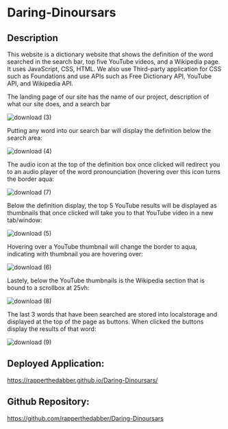 # Daring-Dinoursars

## Description
This website is a dictionary website that shows the definition of the word searched in the search bar, top five YouTube videos, and a Wikipedia page. It uses JavaScript, CSS, HTML. We also use Third-party application for CSS such as Foundations and use APIs such as Free Dictionary API, YouTube API, and Wikipedia API. 

The landing page of our site has the name of our project, description of what our site does, and a search bar

![download (3)](https://user-images.githubusercontent.com/106128188/213544735-aa8c6fe0-a2b0-46c2-9d31-8a665ce9e5cf.png)

Putting any word into our search bar will display the definition below the search area:

![download (4)](https://user-images.githubusercontent.com/106128188/213545032-d6b4583a-22b7-46eb-b4d0-0a08e7717390.png)

The audio icon at the top of the definition box once clicked will redirect you to an audio player of the word pronounciation (hovering over this icon turns the border aqua:

![download (7)](https://user-images.githubusercontent.com/106128188/213545665-15378d87-f440-42c7-9ed1-87248e146599.png)


Below the definition display, the top 5 YouTube results will be displayed as thumbnails that once clicked will take you to that YouTube video in a new tab/window:

![download (5)](https://user-images.githubusercontent.com/106128188/213545277-d11bd79d-e280-42f0-ad70-85fc3c5ea893.png)

Hovering over a YouTube thumbnail will change the border to aqua, indicating with thumbnail you are hovering over:

![download (6)](https://user-images.githubusercontent.com/106128188/213545432-8121cacb-0433-454a-b62a-29a454b14dee.png)

Lastely, below the YouTube thumbnails is the Wikipedia section that is bound to a scrollbox at 25vh:

![download (8)](https://user-images.githubusercontent.com/106128188/213545916-9d29999d-b3a7-41db-b08a-044b44c49247.png)

The last 3 words that have been searched are stored into localstorage and displayed at the top of the page as buttons. When clicked the buttons display the results of that word:

![download (9)](https://user-images.githubusercontent.com/106128188/213546116-9ff64a70-003d-43da-ae77-136d17b2c7bf.png)



## Deployed Application:
https://rapperthedabber.github.io/Daring-Dinoursars/

## Github Repository:
https://github.com/rapperthedabber/Daring-Dinoursars
